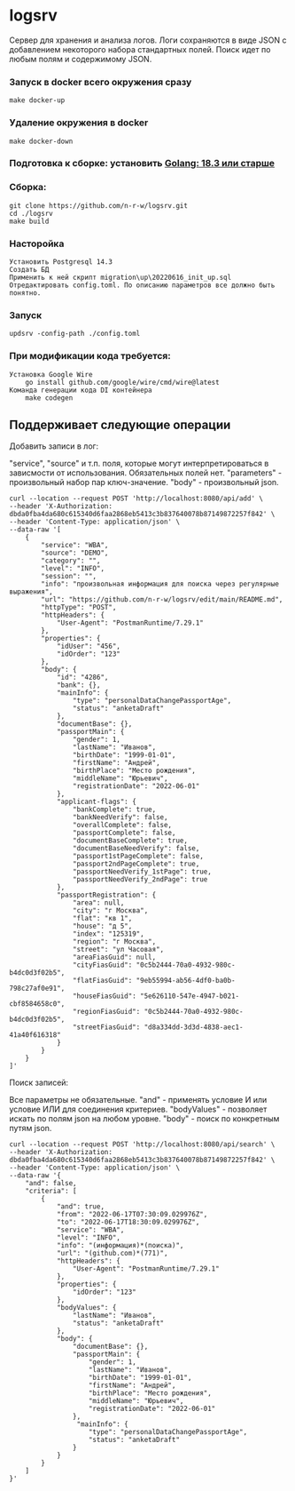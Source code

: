 # logsrv
Сервер для хранения и анализа логов. Логи сохраняются в виде JSON с добавлением некоторого набора стандартных полей. Поиск идет по любым полям и содержимому JSON.
### Запуск в docker всего окружения сразу
    make docker-up
### Удаление окружения в docker
    make docker-down
### Подготовка к сборке: установить [Golang: 18.3 или старше](https://go.dev/doc/install)
### Сборка:
    git clone https://github.com/n-r-w/logsrv.git
    cd ./logsrv
    make build
### Насторойка
    Установить Postgresql 14.3
    Создать БД
    Применить к ней скрипт migration\up\20220616_init_up.sql
    Отредактировать config.toml. По описанию параметров все должно быть понятно.
### Запуск    
    updsrv -config-path ./config.toml    
    
### При модификации кода требуется:
    Установка Google Wire
        go install github.com/google/wire/cmd/wire@latest
    Команда генерации кода DI контейнера 
        make codegen    

## Поддерживает следующие операции
Добавить записи в лог:

"service", "source" и т.п. поля, которые могут интерпретироваться в зависмости от использования. Обязательных полей нет.
"parameters" - произвольный набор пар ключ-значение.
"body" - произвольный json.

    curl --location --request POST 'http://localhost:8080/api/add' \
    --header 'X-Authorization: dbda0fba4da680c615340d6faa2868eb5413c3b837640078b87149872257f842' \
    --header 'Content-Type: application/json' \
    --data-raw '[
        {
            "service": "WBA",
            "source": "DEMO",
            "category": "",
            "level": "INFO",
            "session": "",
            "info": "произвольная информация для поиска через регулярные выражения",
            "url": "https://github.com/n-r-w/logsrv/edit/main/README.md",
            "httpType": "POST",
            "httpHeaders": {
                "User-Agent": "PostmanRuntime/7.29.1"            
            },
            "properties": {
                "idUser": "456",            
                "idOrder": "123"
            },
            "body": {
                "id": "4286",
                "bank": {},
                "mainInfo": {
                    "type": "personalDataChangePassportAge",
                    "status": "anketaDraft"
                },
                "documentBase": {},
                "passportMain": {
                    "gender": 1,
                    "lastName": "Иванов",
                    "birthDate": "1999-01-01",
                    "firstName": "Андрей",
                    "birthPlace": "Место рождения",
                    "middleName": "Юрьевич",
                    "registrationDate": "2022-06-01"
                },
                "applicant-flags": {
                    "bankComplete": true,
                    "bankNeedVerify": false,
                    "overallComplete": false,
                    "passportComplete": false,
                    "documentBaseComplete": true,
                    "documentBaseNeedVerify": false,
                    "passport1stPageComplete": false,
                    "passport2ndPageComplete": true,
                    "passportNeedVerify_1stPage": true,
                    "passportNeedVerify_2ndPage": true
                },
                "passportRegistration": {
                    "area": null,
                    "city": "г Москва",
                    "flat": "кв 1",
                    "house": "д 5",
                    "index": "125319",
                    "region": "г Москва",
                    "street": "ул Часовая",
                    "areaFiasGuid": null,
                    "cityFiasGuid": "0c5b2444-70a0-4932-980c-b4dc0d3f02b5",
                    "flatFiasGuid": "9eb55994-ab56-4df0-ba0b-798c27af0e91",
                    "houseFiasGuid": "5e626110-547e-4947-b021-cbf8584658c0",
                    "regionFiasGuid": "0c5b2444-70a0-4932-980c-b4dc0d3f02b5",
                    "streetFiasGuid": "d8a334dd-3d3d-4838-aec1-41a40f616318"
                }
            }
        }
    ]'

Поиск записей:

Все параметры не обязательные.
"and" - применять условие И или условие ИЛИ для соединения критериев.
"bodyValues" - позволяет искать по полям json на любом уровне. 
"body" - поиск по конкретным путям json.

    curl --location --request POST 'http://localhost:8080/api/search' \
    --header 'X-Authorization: dbda0fba4da680c615340d6faa2868eb5413c3b837640078b87149872257f842' \
    --header 'Content-Type: application/json' \
    --data-raw '{
        "and": false,
        "criteria": [
            {
                "and": true,
                "from": "2022-06-17T07:30:09.029976Z",
                "to": "2022-06-17T18:30:09.029976Z",
                "service": "WBA",
                "level": "INFO",
                "info": "(информация)*(поиска)",
                "url": "(github.com)*(771)",
                "httpHeaders": {
                    "User-Agent": "PostmanRuntime/7.29.1"
                },
                "properties": {
                    "idOrder": "123"
                },
                "bodyValues": {
                    "lastName": "Иванов",
                    "status": "anketaDraft"
                },
                "body": {               
                    "documentBase": {},
                    "passportMain": {
                        "gender": 1,
                        "lastName": "Иванов",
                        "birthDate": "1999-01-01",
                        "firstName": "Андрей",
                        "birthPlace": "Место рождения",
                        "middleName": "Юрьевич",
                        "registrationDate": "2022-06-01"
                    },
                     "mainInfo": {
                        "type": "personalDataChangePassportAge",
                        "status": "anketaDraft"
                    }
                }
            }
        ]
    }'
 
